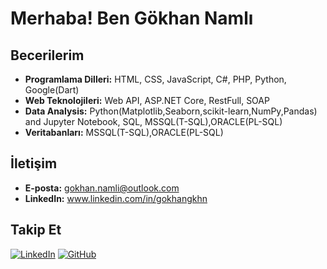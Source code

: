 # Merhaba! Ben Gökhan Namlı


## Becerilerim
- **Programlama Dilleri:** HTML, CSS, JavaScript, C#, PHP, Python, Google(Dart)
- **Web Teknolojileri:** Web API, ASP.NET Core, RestFull, SOAP
- **Data Analysis:** Python(Matplotlib,Seaborn,scikit-learn,NumPy,Pandas) and Jupyter Notebook, SQL, MSSQL(T-SQL),ORACLE(PL-SQL)
- **Veritabanları:** MSSQL(T-SQL),ORACLE(PL-SQL)

## İletişim
- **E-posta:**  gokhan.namli@outlook.com
- **LinkedIn:** www.linkedin.com/in/gokhangkhn

## Takip Et
[![LinkedIn](https://img.shields.io/badge/LinkedIn-%230077B5.svg?style=for-the-badge&logo=linkedin&logoColor=white)](https://www.linkedin.com/in/gokhangkhn)
[![GitHub](https://img.shields.io/badge/GitHub-%2312100E.svg?style=for-the-badge&logo=github&logoColor=white)](https://www.github.com/GokhanGKHN)

